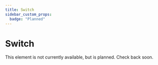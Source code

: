 ```yaml
---
title: Switch
sidebar_custom_props:
  badge: "Planned"
---
```


# Switch

This element is not currently available, but is planned. Check back soon.